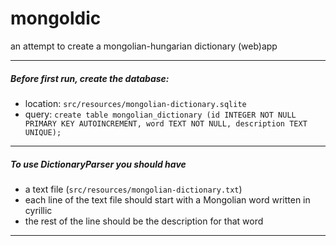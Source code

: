 # mongoldic
an attempt to create a mongolian-hungarian dictionary (web)app

---
##### Before first run, create the database:
 * location: `src/resources/mongolian-dictionary.sqlite`
 * query: `create table mongolian_dictionary (id INTEGER NOT NULL PRIMARY KEY AUTOINCREMENT, word TEXT NOT NULL, description TEXT UNIQUE);`
 
---
##### To use DictionaryParser you should have
 * a text file (`src/resources/mongolian-dictionary.txt`)
 * each line of the text file should start with a Mongolian word written in cyrillic
 * the rest of the line should be the description for that word
 ---